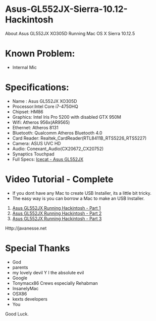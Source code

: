 # Asus-GL552JX-Sierra-10.12-Hackintosh
About Asus GL552JX XO305D Running Mac OS X Sierra 10.12.5

# Known Problem:
- Internal Mic


# Specifications:
- Name : Asus GL552JX XO305D
- Processor:Intel Core i7-4750HQ
- Chipset: HM86
- Graphics: Intel Iris Pro 5200 with disabled GTX 950M
- Wifi: Atheros 956x(AR9565)
- Ethernet: Atheros 8131
- Bluetooth: Qualcomm Atheros Bluetooth 4.0
- Card Reader: Realtek_CardReader(RTL8411B_RTS5226_RTS5227)
- Camera: ASUS UVC HD
- Audio: Conexant_Audio(CX20672_CX20752)
- Synaptics Touchpad
- Full Specs: [Icecat - Asus GL552JX](http://icecat.us/en_in/p/asus/gl552jx-xo305d/notebook-portatili-GL552JX-XO305D-29898761.html)


# Video Tutorial - Complete
- If you dont have any Mac to create USB Installer, its a little bit tricky.
- The easy way is you can borrow a Mac to make an USB Installer.

1. [Asus GL552JX Running Hackintosh - Part 1](https://www.youtube.com/watch?v=sCnqkZjMLX8)
2. [Asus GL552JX Running Hackintosh - Part 2](https://www.youtube.com/watch?v=FAQUNGnBUTc)
3. [Asus GL552JX Running Hackintosh - Part 3](https://www.youtube.com/watch?v=_c2QRI0pRhI)

Http://javanesse.net

# Special Thanks
- God
- parents
- my lovely devil Y I the absolute evil
- Google
- Tonymacx86 Crews especially Rehabman
- InsanelyMac
- OSX86
- kexts developers
- You

Good Luck.
